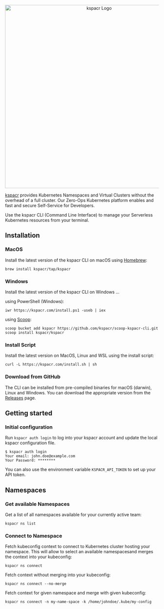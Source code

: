 <p align="center">
  <img alt="kspacr Logo" src="https://kspacr.com/assets/images/kspacr_slogan.png" width="600"/>
</p>

[kspacr](https://kspacr.com) provides Kubernetes Namespaces and Virtual Clusters without the overhead of a full cluster.
Our Zero-Ops Kubernetes platform enables and fast and secure Self-Service for Developers.

Use the kspacr CLI (Command Line Interface) to manage your Serverless Kubernetes resources from your terminal.

## Installation

### MacOS

Install the latest version of the kspacr CLI on macOS using [Homebrew](http://brew.sh/):

```shell
brew install kspacr/tap/kspacr
```

### Windows

Install the latest version of the kspacr CLI on Windows ...

using PowerShell (Windows):

```shell
iwr https://kspacr.com/install.ps1 -useb | iex
```

using [Scoop](https://scoop.sh/):

```shell
scoop bucket add kspacr https://github.com/kspacr/scoop-kspacr-cli.git
scoop install kspacr/kspacr
```

### Install Script

Install the latest version on MacOS, Linux and WSL using the install script:

```shell
curl -L https://kspacr.com/install.sh | sh
```

### Download from GitHub

The CLI can be installed from pre-compiled binaries for macOS (darwin), Linux and Windows. You can download the appropriate version from the [Releases](https://github.com/kspacr/kspacr-cli/releases) page.

## Getting started

### Initial configuration

Run `kspacr auth login` to log into your kspacr account and update the local kspacr configuration file.

```shell
$ kspacr auth login
Your email: john.doe@example.com
Your Password: ********
```

You can also use the environment variable `KSPACR_API_TOKEN` to set up your API token.

## Namespaces

### Get available Namespaces

Get a list of all namespaces available for your currently active team:

```shell
kspacr ns list
```

### Connect to Namespace

Fetch kubeconfig context to connect to Kubernetes cluster hosting your namespace. This will allow to select an available namespacesand merges the context into your kubeconfig:

```shell
kspacr ns connect
```

Fetch context without merging into your kubeconfig:

```shell
kspacr ns connect --no-merge
```

Fetch context for given namespace and merge with given kubeconfig:

```shell
kspacr ns connect -n my-name-space -k /home/johndoe/.kube/my-config
```
